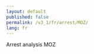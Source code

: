 ```yaml
---
layout: default
published: false
permalink: /v3_1/fr/arrest/MOZ/
lang: fr
---
```


Arrest analysis MOZ
